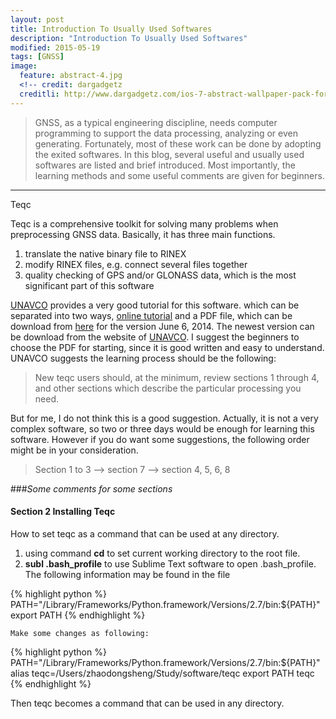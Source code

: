 ```yaml
---
layout: post
title: Introduction To Usually Used Softwares
description: "Introduction To Usually Used Softwares"
modified: 2015-05-19
tags: [GNSS]
image:
  feature: abstract-4.jpg
  <!-- credit: dargadgetz
  creditli: http://www.dargadgetz.com/ios-7-abstract-wallpaper-pack-for-iphone-5-and-ipod-touch-retina/ -->
---
```

<!-- [top1](#1) -->
>GNSS, as a typical engineering discipline, needs computer programming to support the data processing, analyzing or even generating. Fortunately, most of these work can be done by adopting the exited softwares. In this blog, several useful and usually used softwares are listed and brief introduced. Most importantly, the learning methods and some useful comments are given for beginners. 

<!-- more -->
<hr>
<p id="para1">Teqc</p>
<!-- <p id='1'></p> -->
Teqc is a comprehensive toolkit for solving many problems when preprocessing GNSS data. Basically, it has three main functions.

1. translate the native binary file to RINEX
2. modify RINEX files, e.g. connect several files together
3. quality checking of GPS and/or GLONASS data, which is the most significant part of this software

[UNAVCO](https://www.unavco.org/) provides a very good tutorial for this software. which can be separated into two ways, [online tutorial](https://www.unavco.org/software/data-processing/teqc/tutorial/tutorial.html) and a PDF file, which can be download from [here](/files/UNAVCO_Teqc_Tutorial.pdf) for the version June 6, 2014. The newest version can be download from the website of [UNAVCO](https://www.unavco.org/software/data-processing/teqc/tutorial/tutorial.html). I suggest the beginners to choose the PDF for starting, since it is good written and easy to understand. UNAVCO suggests the learning process should be the following:

>New teqc users should, at the minimum, review sections 1 through 4, and other sections which describe the particular processing you need. 

But for me, I do not think this is a good suggestion. Actually, it is not a very complex software, so two or three days would be enough for learning this software. However if you do want some suggestions, the following order might be in your consideration.

>Section 1 to 3 --> section 7  --> section 4, 5, 6, 8

###*Some comments for some sections*

#### Section 2 Installing Teqc

How to set teqc as a command that can be used at any directory.

1. using command **cd** to set current working directory to the root file.
2. **subl .bash_profile** to use Sublime Text software to open .bash_profile. The following information may be found in the file

{% highlight python %}
PATH="/Library/Frameworks/Python.framework/Versions/2.7/bin:${PATH}"
export PATH
{% endhighlight %}

	Make some changes as following:
{% highlight python %}
PATH="/Library/Frameworks/Python.framework/Versions/2.7/bin:${PATH}"
alias teqc=/Users/zhaodongsheng/Study/software/teqc
export PATH teqc
{% endhighlight %}

Then teqc becomes a command that can be used in any directory.



<head>
<style>

#para1 {
	color: blue;
	text-align: center;
	font-style: italic;
	font-size: 150%;
}

</style>
</head>



